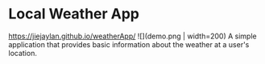 # Local Weather App
https://jiejaylan.github.io/weatherApp/
![](demo.png | width=200)
A simple application that provides basic information about the weather at a user's location.

